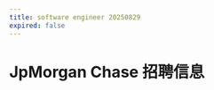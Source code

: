 ```yaml
---
title: software engineer 20250829
expired: false
---
```


# JpMorgan Chase 招聘信息

<JobPostingTable job-posting-json-path="jpmorgan-chase/data/software-engineer-20250829.json" />
